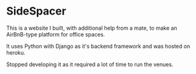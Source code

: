 # SideSpacer
This is a website I built, with additional help from a mate, to make an AirBnB-type platform for office spaces.

It uses Python with Django as it's backend framework and was hosted on heroku.

Stopped developing it as it required a lot of time to run the venues.
